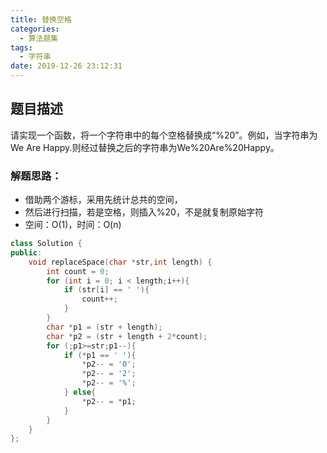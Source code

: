 ```yaml
---
title: 替换空格
categories:
  - 算法题集
tags:
  - 字符串
date: 2019-12-26 23:12:31
---
```


## 题目描述
请实现一个函数，将一个字符串中的每个空格替换成“%20”。例如，当字符串为We Are Happy.则经过替换之后的字符串为We%20Are%20Happy。

### 解题思路：
- 借助两个游标，采用先统计总共的空间，
- 然后进行扫描，若是空格，则插入%20，不是就复制原始字符
- 空间：O(1)，时间：O(n)

```cpp
class Solution {
public:
    void replaceSpace(char *str,int length) {
        int count = 0;
        for (int i = 0; i < length;i++){
            if (str[i] == ' '){
                count++;
            }
        }
        char *p1 = (str + length);
        char *p2 = (str + length + 2*count);
        for (;p1>=str;p1--){
            if (*p1 == ' '){
                *p2-- = '0';
                *p2-- = '2';
                *p2-- = '%';
            } else{
                *p2-- = *p1;
            }
        }
    }
};
```